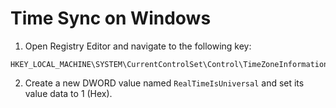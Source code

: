 # Time Sync on Windows

1. Open Registry Editor and navigate to the following key:

```
HKEY_LOCAL_MACHINE\SYSTEM\CurrentControlSet\Control\TimeZoneInformation
```

2. Create a new DWORD value named `RealTimeIsUniversal` and set its value data to 1 (Hex).
